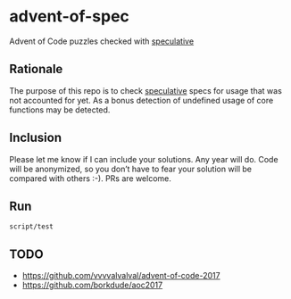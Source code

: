 # advent-of-spec

Advent of Code puzzles checked with [speculative](https://github.com/slipset/speculative)

## Rationale

The purpose of this repo is to check
[speculative](https://github.com/slipset/speculative) specs for usage that was
not accounted for yet. As a bonus detection of undefined usage of core functions
may be detected.

## Inclusion

Please let me know if I can include your solutions. Any year will do. Code will
be anonymized, so you don’t have to fear your solution will be compared with
others :-). PRs are welcome.

## Run

    script/test

## TODO

- https://github.com/vvvvalvalval/advent-of-code-2017
- https://github.com/borkdude/aoc2017
